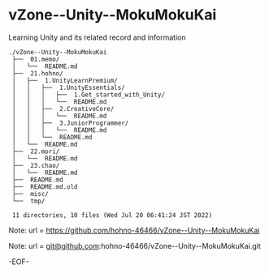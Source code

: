 # vZone--Unity--MokuMokuKai

Learning Unity and its related record and information

    ./vZone--Unity--MokuMokuKai
     ├──  01.memo/
     │   └──  README.md
     ├──  21.hohno/
     │   ├──  1.UnityLearnPremium/
     │   │   ├──  1.UnityEssentials/
     │   │   │   ├──  1.Get_started_with_Unity/
     │   │   │   └──  README.md
     │   │   ├──  2.CreativeCore/
     │   │   │   └──  README.md
     │   │   ├──  3.JuniorProgrammer/
     │   │   │   └──  README.md
     │   │   └──  README.md
     │   └──  README.md
     ├──  22.mori/
     │   └──  README.md
     ├──  23.chao/
     │   └──  README.md
     ├──  README.md
     ├──  README.md.old
     ├──  misc/
     └──  tmp/
     
     11 directories, 10 files (Wed Jul 20 06:41:24 JST 2022)


Note: url = https://github.com/hohno-46466/vZone--Unity--MokuMokuKai

Note: url = git@github.com:hohno-46466/vZone--Unity--MokuMokuKai.git

-EOF-
